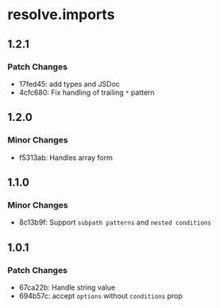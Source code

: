 # resolve.imports

## 1.2.1

### Patch Changes

- 17fed45: add types and JSDoc
- 4cfc680: Fix handling of trailing `*` pattern

## 1.2.0

### Minor Changes

- f5313ab: Handles array form

## 1.1.0

### Minor Changes

- 8c13b9f: Support `subpath patterns` and `nested conditions`

## 1.0.1

### Patch Changes

- 67ca22b: Handle string value
- 694b57c: accept `options` without `conditions` prop
